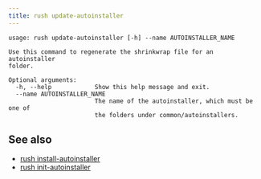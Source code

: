 ```yaml
---
title: rush update-autoinstaller
---
```


```
usage: rush update-autoinstaller [-h] --name AUTOINSTALLER_NAME

Use this command to regenerate the shrinkwrap file for an autoinstaller
folder.

Optional arguments:
  -h, --help            Show this help message and exit.
  --name AUTOINSTALLER_NAME
                        The name of the autoinstaller, which must be one of 
                        the folders under common/autoinstallers.
```

## See also

- [rush install-autoinstaller](../commands/rush_install-autoinstaller.md)
- [rush init-autoinstaller](../commands/rush_init-autoinstaller.md)
